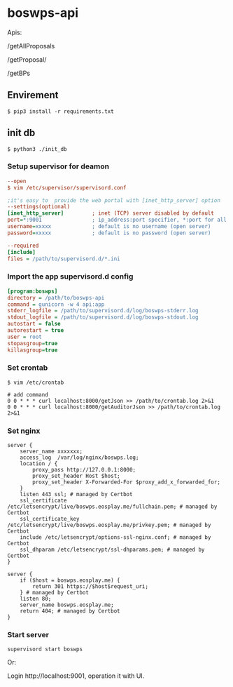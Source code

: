 # boswps-api
Apis:

/getAllProposals

/getProposal/<PROPOSAL NAME>

/getBPs



## Envirement

```shell
$ pip3 install -r requirements.txt
```

## init db
```shell
$ python3 ./init_db
```

### Setup supervisor for deamon

```ini
--open
$ vim /etc/supervisor/supervisord.conf

;it's easy to  provide the web portal with [inet_http_server] option
--settings(optional)   
[inet_http_server]         ; inet (TCP) server disabled by default
port=*:9001                ; ip_address:port specifier, *:port for all iface
username=xxxxx             ; default is no username (open server)
password=xxxxx             ; default is no password (open server)

--required
[include]
files = /path/to/supervisord.d/*.ini
```

### Import the app supervisord.d  config

```ini
[program:boswps]
directory = /path/to/boswps-api
command = gunicorn -w 4 api:app
stderr_logfile = /path/to/supervisord.d/log/boswps-stderr.log
stdout_logfile = /path/to/supervisord.d/log/boswps-stdout.log
autostart = false
autorestart = true
user = root
stopasgroup=true
killasgroup=true
```

### Set crontab
```shell
$ vim /etc/crontab

# add command
0 0 * * * curl localhost:8000/getJson >> /path/to/crontab.log 2>&1
0 0 * * * curl localhost:8000/getAuditorJson >> /path/to/crontab.log 2>&1

```

### Set nginx  

```nginx
server {
    server_name xxxxxxx;
    access_log  /var/log/nginx/boswps.log;
    location / {
        proxy_pass http://127.0.0.1:8000;
        proxy_set_header Host $host;
        proxy_set_header X-Forwarded-For $proxy_add_x_forwarded_for;
    }
    listen 443 ssl; # managed by Certbot
    ssl_certificate /etc/letsencrypt/live/boswps.eosplay.me/fullchain.pem; # managed by Certbot
    ssl_certificate_key /etc/letsencrypt/live/boswps.eosplay.me/privkey.pem; # managed by Certbot
    include /etc/letsencrypt/options-ssl-nginx.conf; # managed by Certbot
    ssl_dhparam /etc/letsencrypt/ssl-dhparams.pem; # managed by Certbot
}

server {
    if ($host = boswps.eosplay.me) {
        return 301 https://$host$request_uri;
    } # managed by Certbot
    listen 80;
    server_name boswps.eosplay.me;
    return 404; # managed by Certbot
}
```

### Start server

```shell
supervisord start boswps
```

Or:

Login  http://localhost:9001, operation it with UI.

